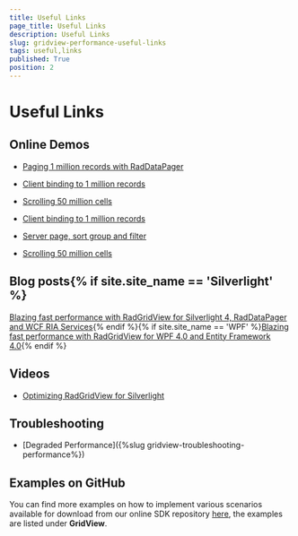 ```yaml
---
title: Useful Links
page_title: Useful Links
description: Useful Links
slug: gridview-performance-useful-links
tags: useful,links
published: True
position: 2
---
```


# Useful Links



## Online Demos

* [Paging 1 million records with RadDataPager](http://demos.telerik.com/silverlight/#GridView/Paging)

* [Client binding to 1 million records](http://demos.telerik.com/silverlight/#GridView/Performance)

* [Scrolling 50 million cells](http://demos.telerik.com/silverlight/#GridView/UIVirtualization)

* [Client binding to 1 million records](http://demos.telerik.com/wpf/#GridView/)

* [Server page, sort group and filter](http://demos.telerik.com/wpf/#GridView/)

* [Scrolling 50 million cells](http://demos.telerik.com/wpf/#GridView/)



## Blog posts{% if site.site_name == 'Silverlight' %}

[Blazing fast performance with RadGridView for Silverlight 4, RadDataPager and WCF RIA Services](http://blogs.telerik.com/vladimirenchev/posts/10-04-19/blazing-fast-performance-with-radgridview-for-silverlight-4-raddatapager-and-wcf-ria-services.aspx){% endif %}{% if site.site_name == 'WPF' %}[Blazing fast performance with RadGridView for WPF 4.0 and Entity Framework 4.0](http://blogs.telerik.com/vladimirenchev/posts/10-04-15/blazing-fast-performance-with-radgridview-for-wpf-4-0-and-entity-framework-4-0.aspx){% endif %}

## Videos

* [Optimizing RadGridView for Silverlight](http://tv.telerik.com/silverlight/radgridview/optimizing-radgridview-silverlight)



## Troubleshooting

* [Degraded Performance]({%slug gridview-troubleshooting-performance%})



## Examples on GitHub

You can find more examples on how to implement various scenarios available for download from our online SDK repository
          [here](https://github.com/telerik/xaml-sdk/), the examples are listed under __GridView__.
        
